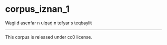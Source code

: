 # corpus_iznan_1
Wagi d asenfar n ulqaḍ n tefyar s teqbaylit
_____________________________
This corpus is released under cc0 license.
